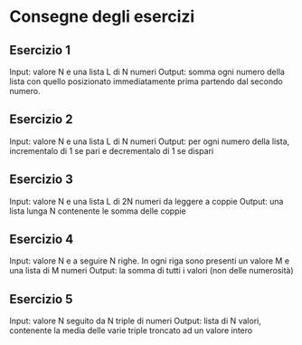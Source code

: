 # Consegne degli esercizi

## Esercizio 1
Input: valore N e una lista L di N numeri
Output: somma ogni numero della lista con quello posizionato immediatamente prima partendo dal secondo numero.

## Esercizio 2
Input: valore N e una lista L di N numeri
Output: per ogni numero della lista, incrementalo di 1 se pari e decrementalo di 1 se dispari

## Esercizio 3
Input: valore N e una lista L di 2N numeri da leggere a coppie
Output: una lista lunga N contenente le somma delle coppie

## Esercizio 4
Input: valore N e a seguire N righe. In ogni riga sono presenti un valore M e una lista di M numeri
Output: la somma di tutti i valori (non delle numerosità)

## Esercizio 5
Input: valore N seguito da N triple di numeri
Output: lista di N valori, contenente la media delle varie triple troncato ad un valore intero